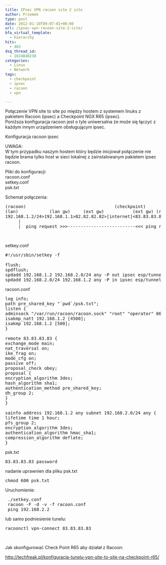 ```yaml
---
title: IPsec VPN racoon site 2 site
author: Przemek
type: post
date: 2012-01-10T09:07:01+00:00
url: /ipsec-vpn-racoon-site-2-site/
bfa_virtual_template:
  - hierarchy
hits:
  - 483
dsq_thread_id:
  - 1024840238
categories:
  - Linux
  - Network
tags:
  - checkpoint
  - ipsec
  - racoon
  - vpn

---
```

Połączenie VPN site to site po między hostem z systemem linuks z pakietem Racoon (ipsec) a Checkpoint NGX R65 (ipsec).  
Poniższa konfiguracja racoon jest o tyle uniwersalna że może się łączyć z każdym innym urządzeniem obsługującym ipsec.

<!--more-->

Konfiguracja racoon ipsec

UWAGA:  
W tym przypadku naszym hostem który będzie inicjował połączenie nie będzie brama tylko host w sieci lokalnej z zainstalowanym pakietem ipsec racoon.

Pliki do konfiguracji:  
racoon.conf  
setkey.conf  
psk.txt

Schemat połączenia:

<pre class="lang:default decode:true">(racoon)                                  (checkpoint)
(lan)            (lan gw)     (ext gw)           (ext gw) (routing) (host1)
192.168.1.2/24&gt;192.168.1.1&gt;82.82.82.82&gt;[internet]&lt;83.83.83.83&lt;&lt;&lt;192.168.2.2
     |                                                               |
     |__ping request &gt;&gt;&gt;--------------------------&lt;&lt;&lt; ping reply_____|</pre>

&nbsp;

setkey.conf

<pre>#!/usr/sbin/setkey -f

flush;
spdflush;
spdadd 192.168.1.2 192.168.2.0/24 any -P out ipsec esp/tunnel/192.168.1.2-83.83.83.83/require;
spdadd 192.168.2.0/24 192.168.1.2 any -P in ipsec esp/tunnel/83.83.83.83-192.168.1.2/require;</pre>

racoon.conf

<pre class="lang:default decode:true">log info;
path pre_shared_key "`pwd`/psk.txt";
listen {
adminsock "/var/run/racoon/racoon.sock" "root" "operator" 0660;
isakmp_natt 192.168.1.2 [4500];
isakmp 192.168.1.2 [500];
}

remote 83.83.83.83 {
exchange_mode main;
nat_traversal on;
ike_frag on;
mode_cfg on;
passive off;
proposal_check obey;
proposal {
encryption_algorithm 3des;
hash_algorithm sha1;
authentication_method pre_shared_key;
dh_group 2;
}
}

sainfo address 192.168.1.2 any subnet 192.168.2.0/24 any {
lifetime time 1 hour;
pfs_group 2;
encryption_algorithm 3des;
authentication_algorithm hmac_sha1;
compression_algorithm deflate;
}</pre>

psk.txt

<pre class="lang:default decode:true">83.83.83.83 password</pre>

nadanie uprawnien dla pliku psk.txt

<pre class="lang:default decode:true">chmod 600 psk.txt</pre>

Uruchomienie:

<pre class="lang:default decode:true"> ./setkey.conf
 racoon -F -d -v -f racoon.conf
 ping 192.168.2.2</pre>

lub samo podniesienie tunelu:

<pre class="lang:default decode:true">racoonctl vpn-connect 83.83.83.83</pre>

&nbsp;

Jak skonfigurować Check Point R65 aby działał z Racoon:

<http://techfreak.pl/konfiguracja-tunelu-vpn-site-to-site-na-checkpoint-r65/>